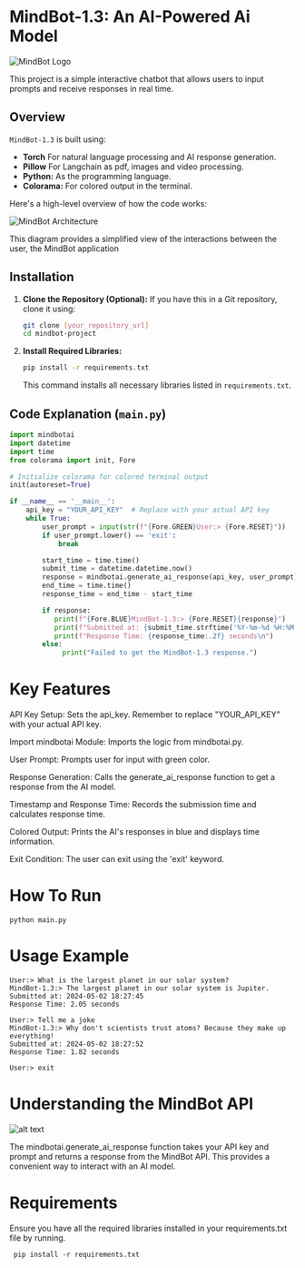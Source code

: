 # MindBot-1.3: An AI-Powered Ai Model

![MindBot Logo](https://mindbotai.netlify.app/assets/images/mindbotlogo%20copy.png)  <!-- Replace with your actual logo image -->

This project is a simple interactive chatbot that allows users to input prompts and receive responses in real time.

## Overview

`MindBot-1.3` is built using:

-   **Torch** For natural language processing and AI response generation.
-   **Pillow** For Langchain as pdf, images and video processing.
-   **Python:** As the programming language.
-   **Colorama:** For colored output in the terminal.

Here's a high-level overview of how the code works:

![MindBot Architecture](https://scontent-hbe1-1.xx.fbcdn.net/v/t39.30808-6/471411222_122127522944572546_6475440340774723854_n.jpg?_nc_cat=106&ccb=1-7&_nc_sid=127cfc&_nc_ohc=-BP2Qwfp2yUQ7kNvgExdWMe&_nc_oc=AdhWXXBaLMj_0P-_Hmcm2hQXE-Tj72w5oj4GPuUovZqBLirVxzevDsMxiFq_VCkXdLU&_nc_zt=23&_nc_ht=scontent-hbe1-1.xx&_nc_gid=Aavg5ux2Wg4otQ7H9AHO-kR&oh=00_AYCcP-5cZlU2WniVt8bfQAGMD6oqJrMpn--Xqe2IYNJQTQ&oe=6776E5CF)

This diagram provides a simplified view of the interactions between the user, the MindBot application

## Installation

1.  **Clone the Repository (Optional):** If you have this in a Git repository, clone it using:
    ```bash
    git clone [your_repository_url]
    cd mindbot-project
    ```
2.  **Install Required Libraries:**
    ```bash
    pip install -r requirements.txt
    ```
    This command installs all necessary libraries listed in `requirements.txt`.

## Code Explanation (`main.py`)

```python
import mindbotai
import datetime
import time
from colorama import init, Fore

# Initialize colorama for colored terminal output
init(autoreset=True)

if __name__ == '__main__':
    api_key = "YOUR_API_KEY"  # Replace with your actual API key
    while True:
        user_prompt = input(str(f"{Fore.GREEN}User:> {Fore.RESET}"))
        if user_prompt.lower() == 'exit':
            break

        start_time = time.time()
        submit_time = datetime.datetime.now()
        response = mindbotai.generate_ai_response(api_key, user_prompt)
        end_time = time.time()
        response_time = end_time - start_time

        if response:
           print(f"{Fore.BLUE}MindBot-1.3:> {Fore.RESET}{response}")
           print(f"Submitted at: {submit_time.strftime('%Y-%m-%d %H:%M:%S')}")
           print(f"Response Time: {response_time:.2f} seconds\n")
        else:
             print("Failed to get the MindBot-1.3 response.")
```
# Key Features

API Key Setup: Sets the api_key. Remember to replace "YOUR_API_KEY" with your actual API key.

Import mindbotai Module: Imports the logic from mindbotai.py.

User Prompt: Prompts user for input with green color.

Response Generation: Calls the generate_ai_response function to get a response from the AI model.

Timestamp and Response Time: Records the submission time and calculates response time.

Colored Output: Prints the AI's responses in blue and displays time information.

Exit Condition: The user can exit using the 'exit' keyword.

# How To Run
```
python main.py
```

# Usage Example

```commandline
User:> What is the largest planet in our solar system?
MindBot-1.3:> The largest planet in our solar system is Jupiter.
Submitted at: 2024-05-02 18:27:45
Response Time: 2.05 seconds

User:> Tell me a joke
MindBot-1.3:> Why don't scientists trust atoms? Because they make up everything!
Submitted at: 2024-05-02 18:27:52
Response Time: 1.82 seconds

User:> exit
```

# Understanding the MindBot API

![alt text](https://scontent-hbe1-1.xx.fbcdn.net/v/t39.30808-6/469557831_122123396750572546_3266587420609878967_n.jpg?_nc_cat=109&ccb=1-7&_nc_sid=127cfc&_nc_ohc=AnVSQ58UAIUQ7kNvgHKVL61&_nc_oc=Adjo1-LPZ125pHkCqQ4DxWEftY5bvV0xUJtwPvQ8i7dybHM2gMIlADmv6emMw3WMRMo&_nc_zt=23&_nc_ht=scontent-hbe1-1.xx&_nc_gid=AFSLOrCZafhnsd8tmwkbS_y&oh=00_AYBfSKJEABMURjsAV3vPU4V284sC5NDmM1oKv_tYXc7EeQ&oe=6776D1B3)

The mindbotai.generate_ai_response function takes your API key and prompt and returns a response from the MindBot API. This provides a convenient way to interact with an AI model.

# Requirements
Ensure you have all the required libraries installed in your requirements.txt file by running.

```commandline
 pip install -r requirements.txt
```
